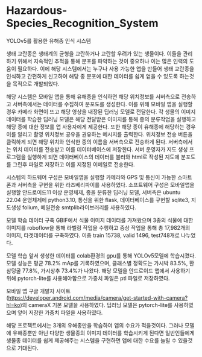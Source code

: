 # Hazardous-Species_Recognition_System
YOLOv5를 활용한 유해종 인식 시스템

생태 교란종은 생태계의 균형을 교란하거나 교란할 우려가 있는 생물이다. 이들을 관리하기 위해서 지속적인 추적을 통해 분포를 파악하는 것이 중요하나 이는 많은 인력의 도움이 필요하다. 이에 해당 시스템에서는 누구나 사용 가능한 앱을 만들어 생태 교란종을 인식하고 간편하게 신고하여 해당 종 분포에 대한 데이터를 쉽게 얻을 수 있도록 하는것을 목적으로 개발되었다.

해당 시스템은 모바일 앱을 통해 유해종을 인식하면 해당 위치정보를 서버측으로 전송하고 서버측에서는 데이터를 수집하여 분포도를 생성한다. 이를 위해 모바일 앱을 실행할 경우 카메라 화면이 뜨고 해당 영상을 내장된 딥러닝 모델로 전달한다. 각 생물의 이미지 데이터를 학습한 딥러닝 모델은 해당 전달받은 이미지를 통해 종의 분류작업을 실행하고 해당 종에 대한 정보를 앱 사용자에게 제공한다. 또한 해당 종이 유해종에 해당하는 경우 이를 알리고 촬영 위치정보 공유을 권유하는 메시지를 출력한다. 위치정보 전송 버튼을 클릭하게 되면 해당 위치와 인식한 종의 이름을 서버측으로 전송하게 된다. 서버측에서는 위치 데이터를 전송받고 이를 데이터베이스에 저장한다. 서버 운영자가 지도 생성 프로그램을 실행하게 되면 데이터베이스의 데이터를 불러와 html로 작성된 지도에 분포도를 그린후 파일로 저장하고 이를 지정된 이메일로 전송한다.

시스템의 하드웨어 구성은 모바일앱을 실행할 카메라와 GPS 및 통신이 가능한 스마트폰과 서버측을 구현을 위한 라즈베리파이를 사용하였다. 소프트웨어 구성은 모바일앱을 실행할 안드로이드11 이상 운영체제, 종을 분류한 딥러닝 모델, 서버측은 ubuntu 22.04 운영체제에 python3.10, 통신을 위한 flask, 데이터베이스를 구현할 sqlite3, 지도생성 folium, 메일전송 smtplib라이브러리를 사용하였다.

모델 학습 데이터 구축
GBIF에서 식물 이미지 데이터를 가져왔으며 3종의 식물에 대한 이미지를 roboflow을 통해 라벨링 작업을 수행하고 증상 작업을 통해 총 17,982개의 이미지, 타겟데이터를 구축하였다. 이중 train 15738, valid 1496, test748개로 나누었다.

모델 학습
앞서 생성한 데이터를 colab환경의 gpu를 통해 YOLOv5모델에 학습시켰다. 모델 성능은 평균 78.2% mAp를 기록하였으며, 클래스별 정확도는 가시박 83.5%, 환삼덩굴 77.8%, 가시상추 73.4%가 나왔다. 해당 모델을 안드로이드 앱에서 사용하기 위해 pytorch-lite를 사용해야함으로 가중치 파일은 ptl 파일로 저장하였다.

모바일 앱
구글 개발자 사이트(https://developer.android.com/media/camera/get-started-with-camera?hl=ko)의 cameraX 기본 모델을 사용하였다. 딥러닝 모델은 pytorch-lite를 사용하였으며 앞어 저장한 가중치 파일을 사용하였다.

해당 프로젝트에서는 3개의 유해종만을 학습하여 앱의 수요가 적을것이다. 그러나 모델에 유해종뿐만 아닌 다양한 생물종의 이미지 데이터를 학습시키게 된다면 일반인들에게 생물종 데이터를 쉽게 제공해주는 시스템을 구현하면 앱에 대한 수요를 늘릴 수 있을것으로 기대된다.
